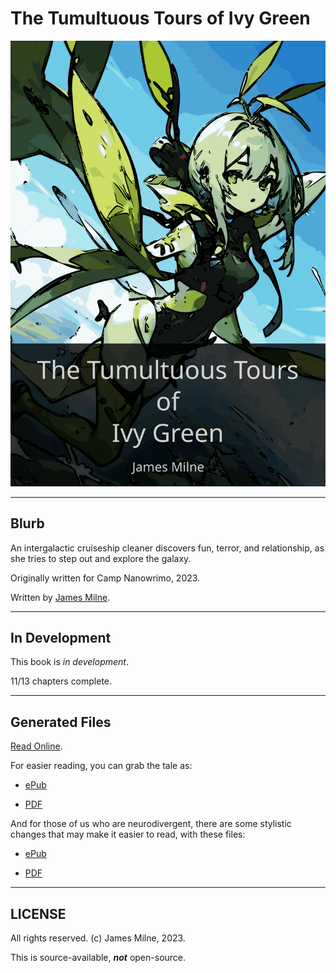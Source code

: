 # The Tumultuous Tours of Ivy Green

![The Tumultuous Tours of Ivy Green](cover.svg)

---

## Blurb

An intergalactic cruiseship cleaner discovers fun, terror, and relationship, as she tries to step out and explore the galaxy.

Originally written for Camp Nanowrimo, 2023.

Written by [James Milne](https://jamesmilne.org).

---

[//]: # (TODO: Remove this section, when book finished.)

## In Development

This book is *in development*.

11/13 chapters complete.

---

## Generated Files

[Read Online](https://www.royalroad.com/fiction/75346/the-tumultuous-tours-of-ivy-green).

For easier reading, you can grab the tale as:

* [ePub](book.epub)

* [PDF](book.pdf)

And for those of us who are neurodivergent, there are some stylistic changes that may make it easier to read, with these files:

* [ePub](nd.epub)

* [PDF](nd.pdf)

---

## LICENSE

All rights reserved. (c) James Milne, 2023.

This is source-available, ***not*** open-source.
